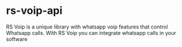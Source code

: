 # rs-voip-api
RS Voip is a unique library with whatsapp voip features that control Whatsapp calls. With RS Voip you can integrate whatsapp calls in your software
